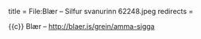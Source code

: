 title = File:Blær – Silfur svanurinn 62248.jpeg
redirects =
>>>>

{{c}} Blær – http://blaer.is/grein/amma-sigga